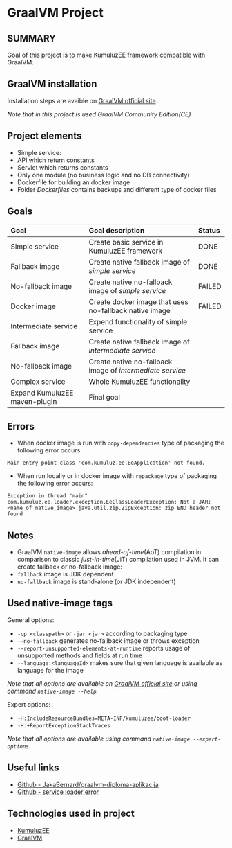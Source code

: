 # GraalVM Project

## SUMMARY
Goal of this project is to make KumuluzEE framework compatible with GraalVM.

## GraalVM installation
Installation steps are avaible on [GraalVM official site](https://www.graalvm.org/docs/getting-started/#install-graalvm).

*Note that in this project is used GraalVM Community Edition(CE)*

## Project elements
+ Simple service:
 + API which return constants
 + Servlet which returns constants
 + Only one module (no business logic and no DB connectivity)
+ Dockerfile for building an docker image
 + Folder *Dockerfiles* contains backups and different type of docker files

## Goals
| Goal | Goal description | Status |
| :--- | :--------------- | :----- |
| Simple service | Create basic service in KumuluzEE framework | DONE |
| Fallback image | Create native fallback image of *simple service* | DONE |
| No-fallback image | Create native no-fallback image of *simple service* | FAILED |
| Docker image | Create docker image that uses no-fallback native image | FAILED |
| Intermediate service | Expend functionality of simple service | |
| Fallback image | Create native fallback image of *intermediate service* | |
| No-fallback image | Create native no-fallback image of *intermediate service* | |
| Complex service | Whole KumuluzEE functionality | |
| Expand KumuluzEE maven-plugin| Final goal | |

## Errors
+ When docker image is run with ```copy-dependencies``` type of packaging the following error occurs:
```
Main entry point class 'com.kumuluz.ee.EeApplication' not found.
```

+ When run locally or in docker image with ```repackage``` type of packaging the following error occurs:
```
Exception in thread "main" com.kumuluz.ee.loader.exception.EeClassLoaderException: Not a JAR: <name_of_native_image> java.util.zip.ZipException: zip END header not found
```

## Notes
+ GraalVM ```native-image``` allows *ahead-of-time*(AoT) compilation in comparison to classic *just-in-time*(JiT) compilation used in JVM.
It can create fallback or no-fallback image:
 + ```fallback``` image is JDK dependent
 + ```no-fallback``` image is stand-alone (or JDK independent)
 
## Used native-image tags 
General options:
+ ```-cp <classpath>``` or ```-jar <jar>``` according to packaging type
+ ```--no-fallback``` generates no-fallback image or throws exception
+ ```--report-unsupported-elements-at-runtime``` reports usage of unsupported methods and fields at run time
+ ```--language:<languageId>``` makes sure that given language is available as language for the image

*Note that all options are available on [GraalVM official site](https://www.graalvm.org/docs/reference-manual/native-image/) or using command ```native-image --help```.*

Expert options:
+ ```-H:IncludeResourceBundles=META-INF/kumuluzee/boot-loader```
+ ```-H:+ReportExceptionStackTraces```

*Note that all options are available using command ```native-image --expert-options```.*

## Useful links
+ [Github - JakaBernard/graalvm-diploma-aplikacija](https://github.com/JakaBernard/graalvm-diploma-aplikacija)
+ [Github - service loader error](https://github.com/cstancu/native-image-service-loader-demo/blob/master/reflection_config.json)


## Technologies used in project
+ [KumuluzEE](https://ee.kumuluz.com/)
+ [GraalVM](https://www.graalvm.org/)

  